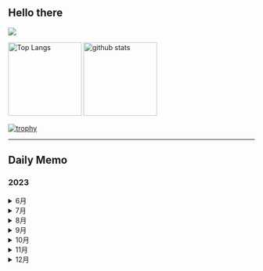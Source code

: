 ## Hello there 

![](http://github-profile-summary-cards.vercel.app/api/cards/profile-details?username=SoloSx&theme=dark)

<p align="left"> 
  <img alt="Top Langs" height="150px" src="https://github-readme-stats.vercel.app/api/top-langs/?username=Solosx&layout=compact&count_private=true&show_icons=true&theme=dark" />
  <img alt="github stats" height="150px" src="https://github-readme-stats.vercel.app/api?username=Solosx&count_private=true&show_icons=true&show_icons=true&theme=dark" />
</p>

[![trophy](https://github-profile-trophy.vercel.app/?username=SoloSx&theme=onedark&column=7
)](https://github.com/ryo-ma/github-profile-trophy)

* * *

## Daily Memo
### 2023
<details>
  <summary>6月</summary>

  - [28-06](https://github.com/SoloSx/Solosx/blob/main/Dairy/202306/2023-2806.md)
  - [29-06](https://github.com/SoloSx/Solosx/blob/main/Dairy/202306/2023-2906.md)
  - [30-06](https://github.com/SoloSx/Solosx/blob/main/Dairy/202306/2023-3006.md)

</details>


<details>
  <summary>7月</summary>

  - [01-07](https://github.com/SoloSx/Solosx/blob/main/Dairy/202307/2023-0107.md)
  - [02-07](https://github.com/SoloSx/Solosx/blob/main/Dairy/202307/2023-0207.md)
  - [03-07](https://github.com/SoloSx/Solosx/blob/main/Dairy/202307/2023-0307.md)
  - [04-07](https://github.com/SoloSx/Solosx/blob/main/Dairy/202307/2023-0407.md)
  - [05-07](https://github.com/SoloSx/Solosx/blob/main/Dairy/202307/2023-0507.md)
  - [06-07](https://github.com/SoloSx/Solosx/blob/main/Dairy/202307/2023-0607.md)
  - [07-07](https://github.com/SoloSx/Solosx/blob/main/Dairy/202307/2023-0707.md)
  - [08-07](https://github.com/SoloSx/Solosx/blob/main/Dairy/202307/2023-0807.md)
  - [09-07](https://github.com/SoloSx/Solosx/blob/main/Dairy/202307/2023-0907.md)
  - [10-07](https://github.com/SoloSx/Solosx/blob/main/Dairy/202307/2023-1007.md)
  - [11-07](https://github.com/SoloSx/Solosx/blob/main/Dairy/202307/2023-1107.md)
  - [12-07](https://github.com/SoloSx/Solosx/blob/main/Dairy/202307/2023-1207.md)
  - [13-07](https://github.com/SoloSx/Solosx/blob/main/Dairy/202307/2023-1307.md)
  - [14-07](https://github.com/SoloSx/Solosx/blob/main/Dairy/202307/2023-1407.md)
  - [15-07](https://github.com/SoloSx/Solosx/blob/main/Dairy/202307/2023-1507.md)
  - [16-07](https://github.com/SoloSx/Solosx/blob/main/Dairy/202307/2023-1607.md)
  - [17-07](https://github.com/SoloSx/Solosx/blob/main/Dairy/202307/2023-1707.md)
  - [18-07](https://github.com/SoloSx/Solosx/blob/main/Dairy/202307/2023-1807.md)
  - [19-07](https://github.com/SoloSx/Solosx/blob/main/Dairy/202307/2023-1907.md)
  - [20-07](https://github.com/SoloSx/Solosx/blob/main/Dairy/202307/2023-2007.md)
  - [21-07](https://github.com/SoloSx/Solosx/blob/main/Dairy/202307/2023-2107.md)
  - [22-07](https://github.com/SoloSx/Solosx/blob/main/Dairy/202307/2023-2207.md)
  - [23-07](https://github.com/SoloSx/Solosx/blob/main/Dairy/202307/2023-2307.md)
  - [24-07](https://github.com/SoloSx/Solosx/blob/main/Dairy/202307/2023-2407.md)
  - [25-07](https://github.com/SoloSx/Solosx/blob/main/Dairy/202307/2023-2507.md)
  - [26-07](https://github.com/SoloSx/Solosx/blob/main/Dairy/202307/2023-2607.md)
  - [27-07](https://github.com/SoloSx/Solosx/blob/main/Dairy/202307/2023-2707.md)
  - [28-07](https://github.com/SoloSx/Solosx/blob/main/Dairy/202307/2023-2807.md)
  - [29-07](https://github.com/SoloSx/Solosx/blob/main/Dairy/202307/2023-2907.md)
  - [30-07](https://github.com/SoloSx/Solosx/blob/main/Dairy/202307/2023-3007.md)
  - [31-07](https://github.com/SoloSx/Solosx/blob/main/Dairy/202307/2023-3107.md)

</details>

<details>
  <summary>8月</summary>
  
  - [01-08](https://github.com/SoloSx/Solosx/blob/main/Dairy/202308/2023-0108.md)
  - [02-08](https://github.com/SoloSx/Solosx/blob/main/Dairy/202308/2023-0208.md)
  - [03-08](https://github.com/SoloSx/Solosx/blob/main/Dairy/202308/2023-0308.md)
  - [04-08](https://github.com/SoloSx/Solosx/blob/main/Dairy/202308/2023-0408.md)
  - [05-08](https://github.com/SoloSx/Solosx/blob/main/Dairy/202308/2023-0508.md)
  - [06-08](https://github.com/SoloSx/Solosx/blob/main/Dairy/202308/2023-0608.md)
  - [07-08](https://github.com/SoloSx/Solosx/blob/main/Dairy/202308/2023-0708.md)
  - [08-08](https://github.com/SoloSx/Solosx/blob/main/Dairy/202308/2023-0808.md)
  - [09-08](https://github.com/SoloSx/Solosx/blob/main/Dairy/202308/2023-0908.md)
  - [10-08](https://github.com/SoloSx/Solosx/blob/main/Dairy/202308/2023-1008.md)
  - [11-08](https://github.com/SoloSx/Solosx/blob/main/Dairy/202308/2023-1108.md)
  - [12-08](https://github.com/SoloSx/Solosx/blob/main/Dairy/202308/2023-1208.md)
  - [13-08](https://github.com/SoloSx/Solosx/blob/main/Dairy/202308/2023-1308.md)
  - [14-08](https://github.com/SoloSx/Solosx/blob/main/Dairy/202308/2023-1408.md)
  - [15-08](https://github.com/SoloSx/Solosx/blob/main/Dairy/202308/2023-1508.md)
  - [16-08](https://github.com/SoloSx/Solosx/blob/main/Dairy/202308/2023-1608.md)
  - [17-08](https://github.com/SoloSx/Solosx/blob/main/Dairy/202308/2023-1708.md)
  - [18-08](https://github.com/SoloSx/Solosx/blob/main/Dairy/202308/2023-1808.md)
  - [19-08](https://github.com/SoloSx/Solosx/blob/main/Dairy/202308/2023-1908.md)
  - [20-08](https://github.com/SoloSx/Solosx/blob/main/Dairy/202308/2023-2008.md)
  - [21-08](https://github.com/SoloSx/Solosx/blob/main/Dairy/202308/2023-2108.md)
  - [22-08](https://github.com/SoloSx/Solosx/blob/main/Dairy/202308/2023-2208.md)
  - [23-08](https://github.com/SoloSx/Solosx/blob/main/Dairy/202308/2023-2308.md)
  - [24-08](https://github.com/SoloSx/Solosx/blob/main/Dairy/202308/2023-2408.md)
  - [25-08](https://github.com/SoloSx/Solosx/blob/main/Dairy/202308/2023-2508.md)
  - [26-08](https://github.com/SoloSx/Solosx/blob/main/Dairy/202308/2023-2608.md)
  - [27-08](https://github.com/SoloSx/Solosx/blob/main/Dairy/202308/2023-2708.md)
  - [28-08](https://github.com/SoloSx/Solosx/blob/main/Dairy/202308/2023-2808.md)
  - [29-08](https://github.com/SoloSx/Solosx/blob/main/Dairy/202308/2023-2908.md)
  - [30-08](https://github.com/SoloSx/Solosx/blob/main/Dairy/202308/2023-3008.md)
  - [31-08](https://github.com/SoloSx/Solosx/blob/main/Dairy/202308/2023-3108.md)
</details>


<details>
<summary>9月</summary>
  
  - [01-09](https://github.com/SoloSx/Solosx/blob/main/Dairy/202309/2023-0109.md)
  - [02-09](https://github.com/SoloSx/Solosx/blob/main/Dairy/202309/2023-0209.md)
  - [03-09](https://github.com/SoloSx/Solosx/blob/main/Dairy/202309/2023-0309.md)
  - [04-09](https://github.com/SoloSx/Solosx/blob/main/Dairy/202309/2023-0409.md)
  - [05-09](https://github.com/SoloSx/Solosx/blob/main/Dairy/202309/2023-0509.md)
  - [06-09](https://github.com/SoloSx/Solosx/blob/main/Dairy/202309/2023-0609.md)
  - [07-09](https://github.com/SoloSx/Solosx/blob/main/Dairy/202309/2023-0709.md)
  - [08-09](https://github.com/SoloSx/Solosx/blob/main/Dairy/202309/2023-0809.md)
  - [09-09](https://github.com/SoloSx/Solosx/blob/main/Dairy/202309/2023-0909.md)
  - [10-09](https://github.com/SoloSx/Solosx/blob/main/Dairy/202309/2023-1009.md)
  - [11-09](https://github.com/SoloSx/Solosx/blob/main/Dairy/202309/2023-1109.md)
  - [12-09](https://github.com/SoloSx/Solosx/blob/main/Dairy/202309/2023-1209.md)
  - [13-09](https://github.com/SoloSx/Solosx/blob/main/Dairy/202309/2023-1309.md)
  - [14-09](https://github.com/SoloSx/Solosx/blob/main/Dairy/202309/2023-1409.md)
  - [15-09](https://github.com/SoloSx/Solosx/blob/main/Dairy/202309/2023-1509.md)
  - [16-09](https://github.com/SoloSx/Solosx/blob/main/Dairy/202309/2023-1609.md)
  - [17-09](https://github.com/SoloSx/Solosx/blob/main/Dairy/202309/2023-1709.md)
  - [18-09](https://github.com/SoloSx/Solosx/blob/main/Dairy/202309/2023-1809.md)
  - [19-09](https://github.com/SoloSx/Solosx/blob/main/Dairy/202309/2023-1909.md)
  - [20-09](https://github.com/SoloSx/Solosx/blob/main/Dairy/202309/2023-2009.md)
  - [21-09](https://github.com/SoloSx/Solosx/blob/main/Dairy/202309/2023-2109.md)
  - [22-09](https://github.com/SoloSx/Solosx/blob/main/Dairy/202309/2023-2209.md)
  - [23-09](https://github.com/SoloSx/Solosx/blob/main/Dairy/202309/2023-2309.md)
  - [24-09](https://github.com/SoloSx/Solosx/blob/main/Dairy/202309/2023-2409.md)
  - [25-09](https://github.com/SoloSx/Solosx/blob/main/Dairy/202309/2023-2509.md)
  - [26-09](https://github.com/SoloSx/Solosx/blob/main/Dairy/202309/2023-2609.md)
  - [27-09](https://github.com/SoloSx/Solosx/blob/main/Dairy/202309/2023-2709.md)
  - [28-09](https://github.com/SoloSx/Solosx/blob/main/Dairy/202309/2023-2809.md)
  - [29-09](https://github.com/SoloSx/Solosx/blob/main/Dairy/202309/2023-2909.md)
  - [30-09](https://github.com/SoloSx/Solosx/blob/main/Dairy/202309/2023-3009.md)

</details>

<details>
<summary>10月</summary>

</details>

<details>
<summary>11月</summary>

</details>

<details>
<summary>12月</summary>

</details>




